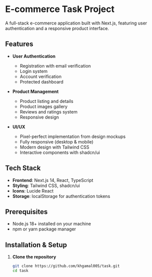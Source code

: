 # E-commerce Task Project

A full-stack e-commerce application built with Next.js, featuring user authentication and a responsive product interface.

## Features

- **User Authentication**
  - Registration with email verification
  - Login system
  - Account verification
  - Protected dashboard

- **Product Management**
  - Product listing and details
  - Product images gallery
  - Reviews and ratings system
  - Responsive design

- **UI/UX**
  - Pixel-perfect implementation from design mockups
  - Fully responsive (desktop & mobile)
  - Modern design with Tailwind CSS
  - Interactive components with shadcn/ui

## Tech Stack

- **Frontend**: Next.js 14, React, TypeScript
- **Styling**: Tailwind CSS, shadcn/ui
- **Icons**: Lucide React
- **Storage**: localStorage for authentication tokens

## Prerequisites

- Node.js 18+ installed on your machine
- npm or yarn package manager

## Installation & Setup

1. **Clone the repository**
   ```bash
   git clone https://github.com/khgamal005/task.git
   cd task
